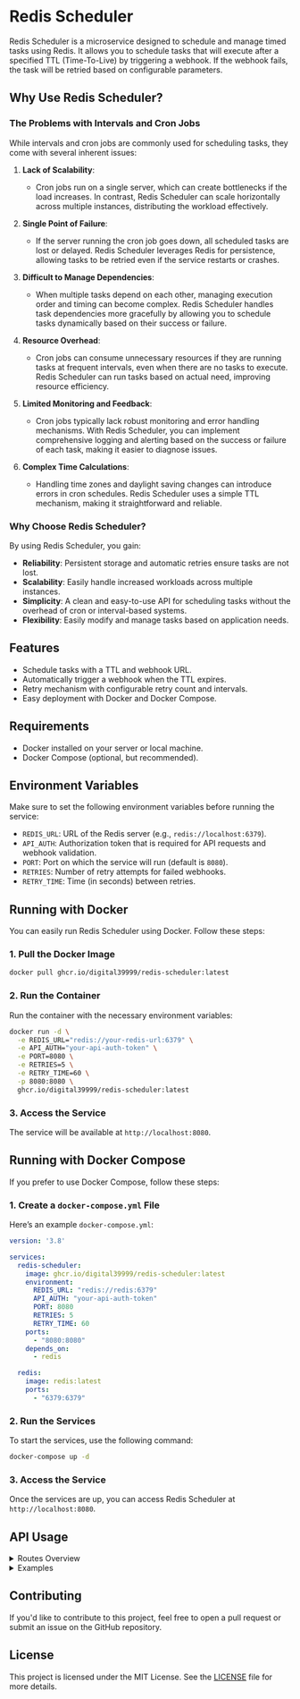 # Redis Scheduler

Redis Scheduler is a microservice designed to schedule and manage timed tasks using Redis. It allows you to schedule tasks that will execute after a specified TTL (Time-To-Live) by triggering a webhook. If the webhook fails, the task will be retried based on configurable parameters.

## Why Use Redis Scheduler?

### The Problems with Intervals and Cron Jobs

While intervals and cron jobs are commonly used for scheduling tasks, they come with several inherent issues:

1. **Lack of Scalability**: 
   - Cron jobs run on a single server, which can create bottlenecks if the load increases. In contrast, Redis Scheduler can scale horizontally across multiple instances, distributing the workload effectively.

2. **Single Point of Failure**: 
   - If the server running the cron job goes down, all scheduled tasks are lost or delayed. Redis Scheduler leverages Redis for persistence, allowing tasks to be retried even if the service restarts or crashes.

3. **Difficult to Manage Dependencies**:
   - When multiple tasks depend on each other, managing execution order and timing can become complex. Redis Scheduler handles task dependencies more gracefully by allowing you to schedule tasks dynamically based on their success or failure.

4. **Resource Overhead**: 
   - Cron jobs can consume unnecessary resources if they are running tasks at frequent intervals, even when there are no tasks to execute. Redis Scheduler can run tasks based on actual need, improving resource efficiency.

5. **Limited Monitoring and Feedback**: 
   - Cron jobs typically lack robust monitoring and error handling mechanisms. With Redis Scheduler, you can implement comprehensive logging and alerting based on the success or failure of each task, making it easier to diagnose issues.

6. **Complex Time Calculations**:
   - Handling time zones and daylight saving changes can introduce errors in cron schedules. Redis Scheduler uses a simple TTL mechanism, making it straightforward and reliable.

### Why Choose Redis Scheduler?

By using Redis Scheduler, you gain:

- **Reliability**: Persistent storage and automatic retries ensure tasks are not lost.
- **Scalability**: Easily handle increased workloads across multiple instances.
- **Simplicity**: A clean and easy-to-use API for scheduling tasks without the overhead of cron or interval-based systems.
- **Flexibility**: Easily modify and manage tasks based on application needs.

## Features

- Schedule tasks with a TTL and webhook URL.
- Automatically trigger a webhook when the TTL expires.
- Retry mechanism with configurable retry count and intervals.
- Easy deployment with Docker and Docker Compose.

## Requirements

- Docker installed on your server or local machine.
- Docker Compose (optional, but recommended).

## Environment Variables

Make sure to set the following environment variables before running the service:

- `REDIS_URL`: URL of the Redis server (e.g., `redis://localhost:6379`).
- `API_AUTH`: Authorization token that is required for API requests and webhook validation.
- `PORT`: Port on which the service will run (default is `8080`).
- `RETRIES`: Number of retry attempts for failed webhooks.
- `RETRY_TIME`: Time (in seconds) between retries.

## Running with Docker

You can easily run Redis Scheduler using Docker. Follow these steps:

### 1. Pull the Docker Image

```bash
docker pull ghcr.io/digital39999/redis-scheduler:latest
```

### 2. Run the Container

Run the container with the necessary environment variables:

```bash
docker run -d \
  -e REDIS_URL="redis://your-redis-url:6379" \
  -e API_AUTH="your-api-auth-token" \
  -e PORT=8080 \
  -e RETRIES=5 \
  -e RETRY_TIME=60 \
  -p 8080:8080 \
  ghcr.io/digital39999/redis-scheduler:latest
```

### 3. Access the Service

The service will be available at `http://localhost:8080`.

## Running with Docker Compose

If you prefer to use Docker Compose, follow these steps:

### 1. Create a `docker-compose.yml` File

Here’s an example `docker-compose.yml`:

```yaml
version: '3.8'

services:
  redis-scheduler:
    image: ghcr.io/digital39999/redis-scheduler:latest
    environment:
      REDIS_URL: "redis://redis:6379"
      API_AUTH: "your-api-auth-token"
      PORT: 8080
      RETRIES: 5
      RETRY_TIME: 60
    ports:
      - "8080:8080"
    depends_on:
      - redis

  redis:
    image: redis:latest
    ports:
      - "6379:6379"
```

### 2. Run the Services

To start the services, use the following command:

```bash
docker-compose up -d
```

### 3. Access the Service

Once the services are up, you can access Redis Scheduler at `http://localhost:8080`.

## API Usage

<details>
<summary>Routes Overview</summary>

### Schedule a Task

You can schedule a task by sending a POST request to `/schedule`. Here's an example using `curl`:

```bash
curl -X POST http://localhost:8080/schedule \
-H "Authorization: your-api-auth-token" \
-H "Content-Type: application/json" \
-d '{
  "webhook": "https://example.com/webhook",
  "ttl": 120,
  "data": {
    "message": "Hello, World!"
  }
}'
```

- **`webhook`**: The URL to trigger when the TTL expires.
- **`ttl`**: Time-to-live in seconds after which the webhook will be triggered.
- **`data`**: Any JSON data you want to send to the webhook.

### Get Active Tasks

To retrieve a list of active tasks, send a GET request to `/schedules`:

```bash
curl -X GET http://localhost:8080/schedules \
-H "Authorization: your-api-auth-token"
```

### Get System Statistics

To retrieve system statistics, send a GET request to `/stats`:

```bash
curl -X GET http://localhost:8080/stats \
-H "Authorization: your-api-auth-token"
```

- This will return information such as the number of schedules running, total Redis keys, and microservices CPU and RAM usage.

</details>

<details>
<summary>Examples</summary>

### Example Node.js Client

Here’s how you could integrate Redis Scheduler into a Node.js project:

```javascript
const axios = require('axios');

const apiUrl = 'http://localhost:8080/schedule';
const apiToken = 'your_api_auth_token';

async function scheduleTask() {
  try {
    const response = await axios.post(apiUrl, {
      webhook: 'https://example.com/webhook',
      ttl: 120, // 2 minutes
      data: {
        message: 'Hello from Node.js!'
      }
    }, {
      headers: {
        'Authorization': apiToken,
        'Content-Type': 'application/json'
      }
    });

    console.log('Task scheduled successfully:', response.data);
  } catch (error) {
    console.error('Error scheduling task:', error.response ? error.response.data : error.message);
  }
}

scheduleTask();
```

### Example Python Client

Here’s how you could integrate Redis Scheduler into a Python project using `requests`:

```python
import requests

api_url = 'http://localhost:8080/schedule'
api_token = 'your_api_auth_token'

def schedule_task():
    headers = {
        'Authorization': api_token,
        'Content-Type': 'application/json'
    }
    data = {
        'webhook': 'https://example.com/webhook',
        'ttl': 120,  # 2 minutes
        'data': {
            'message': 'Hello from Python!'
        }
    }
    
    response = requests.post(api_url, headers=headers, json=data)
    if response.status_code == 200:
        print('Task scheduled successfully:', response.json())
    else:
        print('Error scheduling task:', response.text)

schedule_task()
```

</details>

## Contributing

If you'd like to contribute to this project, feel free to open a pull request or submit an issue on the GitHub repository.

## License

This project is licensed under the MIT License. See the [LICENSE](LICENSE) file for more details.